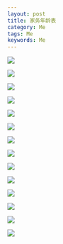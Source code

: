 ```yaml
---  
layout: post  
title: 家务年龄表
category: Me  
tags: Me  
keywords: Me  
---  
```


![](/assets/postAssets/2018/37db000465a30faea61d.webp)

![](/assets/postAssets/2018/37db000465a44cb754a4.webp)

![](/assets/postAssets/2018/37dc0004521bc06e53a9.webp)

![](/assets/postAssets/2018/37e1000133b2452281ee.webp)

![](/assets/postAssets/2018/37db000465a581b931de.webp)

![](/assets/postAssets/2018/37e1000133b14d0adfe8.webp)

![](/assets/postAssets/2018/37d5000466a316e990f3.webp)

![](/assets/postAssets/2018/37db000465a7ba12d685.webp)

![](/assets/postAssets/2018/37db000465a6f5ffcdae.webp)

![](/assets/postAssets/2018/37dc0004521d8a0796d2.webp)

![](/assets/postAssets/2018/37df000148f3edf0d4ef.webp)

![](/assets/postAssets/2018/37df000148f450524232.webp)

![](/assets/postAssets/2018/37d5000466a8852e91fd.webp)

![](/assets/postAssets/2018/37d5000466a5168ecdf6.webp)



